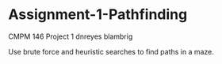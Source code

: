 # Assignment-1-Pathfinding
CMPM 146 Project 1 dnreyes blambrig

Use brute force and heuristic searches to find paths in a maze.
